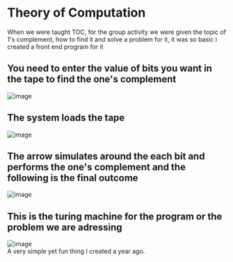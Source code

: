 # Theory of Computation
When we were taught TOC, for the group activity we were given the topic of 1's complement, how to find it and solve a problem for it, it was so basic i created a front end program for it

## You need to enter the value of bits you want in the tape to find the one's complement
![image](https://github.com/prakash279/one-s-complement/assets/89769921/c982cdcd-564f-43df-abf1-a96fb26403cf)

## The system loads the tape 
![image](https://github.com/prakash279/one-s-complement/assets/89769921/c1d9387e-12e3-4b63-849b-a66f807f20c5)

## The arrow simulates around the each bit and performs the one's complement and the following is the final outcome
![image](https://github.com/prakash279/one-s-complement/assets/89769921/c04b4df9-9494-4357-b774-6e097bb33e3c)

## This is the turing machine for the program or the problem we are adressing 
![image](https://github.com/prakash279/one-s-complement/assets/89769921/3f54730c-cc29-4ee0-bd5d-8e991e69ced4)
<br>
A very simple yet fun thing I created a year ago.
